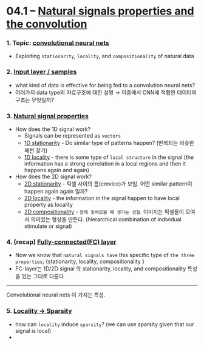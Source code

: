 # 04.1 – [Natural signals properties and the convolution](https://youtu.be/KvvNkE2vQVk)


### 1. Topic: [convolutional neural nets](https://youtu.be/KvvNkE2vQVk?t=78)
* Exploiting ```stationarity```, ```locality```, and ```compositionality``` of natural data



### 2.  [Input layer / samples](https://youtu.be/KvvNkE2vQVk?t=157)

* what kind of data is effective for being fed to a convolution neural nets? 
* 여러가지 data type의 자료구조에 대한 설명 → 이중에서 CNN에 적합한 데이터의 구조는 무엇일까? 



### 3. [Natural signal properties](https://youtu.be/KvvNkE2vQVk?t=1118)

* How does the 1D signal work? 
  * Signals can be represented as ```vectors ```
  * [1D stationarity](https://youtu.be/KvvNkE2vQVk?t=1241) - Do similar type of patterns happen? (반복되는 비슷한 패턴 찾기)
  * [1D locality](https://youtu.be/KvvNkE2vQVk?t=1285) - there is some type of ```local structure``` in the signal (the information has a strong correlation in a local regions and then it happens again and again)
* How does the 2D signal work? 
  * [2D stationarity](https://youtu.be/KvvNkE2vQVk?t=1409) - 픽셀 사이의 틈(crevice)가 보임. 어떤 similar pattern이 happen again again 일까?  
  * [2D locality](https://youtu.be/KvvNkE2vQVk?t=1504) - the information in the signal happen to have local property as locality 
  * [2D compositionality](https://youtu.be/KvvNkE2vQVk?t=1616) - ```함께 놓여있을 때 생기는 성질```. 이미지는 픽셀들이 모여서 의미있는 형상을 만든다. (hierarchical combination of individual stimulate or signal)



### 4. (recap) [Fully-connected(FC) layer](https://youtu.be/KvvNkE2vQVk?t=1877)

* Now we know that ```natural signals have``` this specific type of ```the three properties```; {stationarity, locality, compositionality }
* FC-layer는 1D/2D signal 의 stationarity, locality, and compositionality 특성을 있는 그대로 다룬다 



***

Convolutional neural nets 이 가지는 특성. 

### 5. [Locality → Sparsity](https://youtu.be/KvvNkE2vQVk?t=1990)

* how can ```locality``` induce ```sparsity```? (we can use sparsity given that our signal is local)
* 





